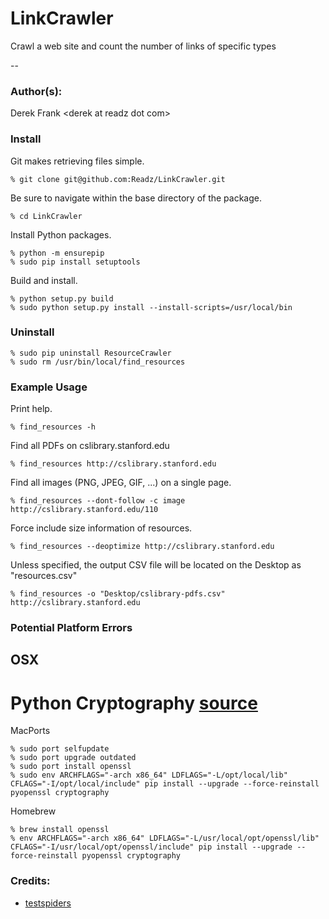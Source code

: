 # LinkCrawler
Crawl a web site and count the number of links of specific types

--
### Author(s):
Derek Frank &lt;derek at readz dot com&gt;


### Install
Git makes retrieving files simple.

    % git clone git@github.com:Readz/LinkCrawler.git

Be sure to navigate within the base directory of the package.

    % cd LinkCrawler

Install Python packages.

    % python -m ensurepip
    % sudo pip install setuptools

Build and install.

    % python setup.py build
    % sudo python setup.py install --install-scripts=/usr/local/bin


### Uninstall

    % sudo pip uninstall ResourceCrawler
    % sudo rm /usr/bin/local/find_resources


### Example Usage
Print help.

    % find_resources -h

Find all PDFs on cslibrary.stanford.edu

    % find_resources http://cslibrary.stanford.edu

Find all images (PNG, JPEG, GIF, ...) on a single page.

    % find_resources --dont-follow -c image http://cslibrary.stanford.edu/110 

Force include size information of resources.

    % find_resources --deoptimize http://cslibrary.stanford.edu

Unless specified, the output CSV file will be located on the Desktop as "resources.csv"

    % find_resources -o "Desktop/cslibrary-pdfs.csv" http://cslibrary.stanford.edu


### Potential Platform Errors
## OSX
# Python Cryptography [source](http://chriskief.com/2014/03/25/installing-cryptography-via-pip-with-macports-or-homebrew/)

MacPorts

    % sudo port selfupdate
    % sudo port upgrade outdated
    % sudo port install openssl
    % sudo env ARCHFLAGS="-arch x86_64" LDFLAGS="-L/opt/local/lib" CFLAGS="-I/opt/local/include" pip install --upgrade --force-reinstall pyopenssl cryptography

Homebrew

    % brew install openssl
    % env ARCHFLAGS="-arch x86_64" LDFLAGS="-L/usr/local/opt/openssl/lib" CFLAGS="-I/usr/local/opt/openssl/include" pip install --upgrade --force-reinstall pyopenssl cryptography


### Credits:
 * [testspiders](http://github.com/scrapinghub/testspiders)
